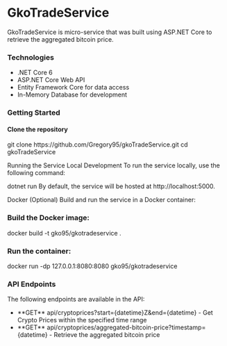 <h1>GkoTradeService</h1>

<p>GkoTradeService is micro-service that was built using ASP.NET Core to retrieve the aggregated bitcoin price.</p>

<h3>Technologies</h3>
<ul>
  <li>.NET Core 6</li>
  <li>ASP.NET Core Web API</li>
  <li>Entity Framework Core for data access</li>
  <li>In-Memory Database for development</li>
</ul>

<h3>Getting Started</h3>
<h4>Clone the repository</h4>
git clone https://github.com/Gregory95/gkoTradeService.git
cd gkoTradeService

Running the Service
Local Development
To run the service locally, use the following command:

dotnet run
By default, the service will be hosted at http://localhost:5000.

Docker (Optional)
Build and run the service in a Docker container:

<h3>Build the Docker image:</h3>
docker build -t gko95/gkotradeservice .

<h3>Run the container:</h3>
docker run -dp 127.0.0.1:8080:8080 gko95/gkotradeservice

<h3>API Endpoints</h3>
The following endpoints are available in the API:

<ul>
  <li>**GET** api/cryptoprices?start={datetime}Z&end={datetime} - Get Crypto Prices within the specified time range</li>
  <li>**GET** api/cryptoprices/aggregated-bitcoin-price?timestamp={datetime} - Retrieve the aggregated bitcoin price</li>
</ul>

